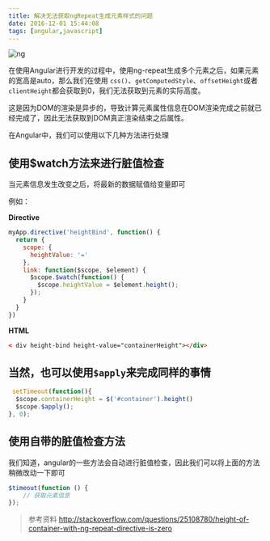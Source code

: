 ```yaml
---
title: 解决无法获取ngRepeat生成元素样式的问题
date: 2016-12-01 15:44:08
tags: [angular,javascript]
---
```


![ng](http://cdn.thisjs.com/github/ngrepeatAngularJS-header-image.png)

在使用Angular进行开发的过程中，使用ng-repeat生成多个元素之后，如果元素的宽高是auto，那么我们在使用
`css()`、`getComputedStyle`、`offsetHeight`或者`clientHeight`都会获取到0，我们无法获取到元素的实际高度。

这是因为DOM的渲染是异步的，导致计算元素属性信息在DOM渲染完成之前就已经完成了，因此无法获取到DOM真正渲染结束之后属性。

在Angular中，我们可以使用以下几种方法进行处理

<!--more-->

## 使用$watch方法来进行脏值检查

当元素信息发生改变之后，将最新的数据赋值给变量即可

例如：

**Directive**

```js
myApp.directive('heightBind', function() {
  return {
    scope: {
      heightValue: '='
    },
    link: function($scope, $element) {
      $scope.$watch(function() {
        $scope.heightValue = $element.height();
      });
    }
  }
})
```

**HTML**
```html
< div height-bind height-value="containerHeight"></div>
```

## 当然，也可以使用`$apply`来完成同样的事情

```js
 setTimeout(function(){
  $scope.containerHeight = $('#container').height()
  $scope.$apply();
}, 0);
```

## 使用自带的脏值检查方法

我们知道，angular的一些方法会自动进行脏值检查，因此我们可以将上面的方法稍微改动一下即可

```js
$timeout(function () {
    // 获取元素信息
});
```

> 参考资料 http://stackoverflow.com/questions/25108780/height-of-container-with-ng-repeat-directive-is-zero